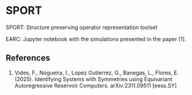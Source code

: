 # SPORT
SPORT: Structure preserving operator representation toolset

EARC: Jupyter notebook with the simulations presented in the paper [1].

## References

1. Vides, F., Nogueira, I., Lopez Gutierrez, G., Banegas, L., Flores, E. (2025). Identifying Systems with Symmetries using Equivariant Autoregressive Reservoir Computers. 	arXiv:2311.09511 [eess.SY]
